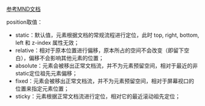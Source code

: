 [参考MND文档](https://developer.mozilla.org/zh-CN/docs/Web/CSS/position)

position取值：
- static：默认值，元素根据文档的常规流程进行定位，此时 top, right, bottom, left 和 z-index 属性无效；
- relative：相对于原本位置进行偏移，原本所占的空间不会改变（即留下空白），偏移不会影响其他元素的位置；
- absolute：元素会被移出正常文档流，并不为元素预留空间，相对于最近的非static定位祖先元素偏移；
- fixed：元素会被移出正常文档流，并不为元素预留空间，相对于屏幕视口的位置来指定元素位置；
- sticky：元素根据正常文档流进行定位，相对它的最近滚动祖先定位；
